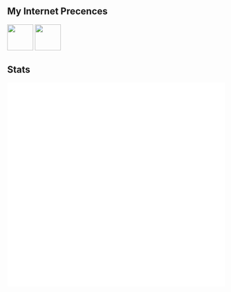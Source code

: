## My Internet Precences
<span>
 <a href="https://discord.com/users/608920482284306434"><img style="color:grey;"height="60" width="60" src="https://cdn.jsdelivr.net/npm/simple-icons@v4/icons/discord.svg"/></a>
 <a href="https://www.reddit.com/user/AureumApes"><img height="60" width="60" src="https://cdn.jsdelivr.net/npm/simple-icons@4.22.0/icons/reddit.svg"></a>
</span>
 
## Stats
![](github-metrics.svg)
